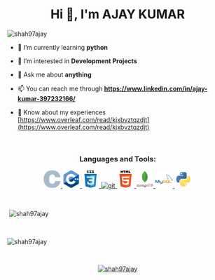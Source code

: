 <h1 align="center">Hi 👋, I'm AJAY KUMAR</h1>
<p align="left"> <img src="https://komarev.com/ghpvc/?username=shah97ajay&label=Profile%20views&color=0e75b6&style=flat" alt="shah97ajay" /> </p>

- 🌱 I’m currently learning **python**

- 👀 I’m interested in **Development Projects**

- 💬 Ask me about **anything**

- 📫 You can reach me through **https://www.linkedin.com/in/ajay-kumar-397232166/**

- 📄 Know about my experiences [https://www.overleaf.com/read/kjxbvztqzdjt](https://www.overleaf.com/read/kjxbvztqzdjt)

</br>

<h3 align="center">Languages and Tools:</h3>
<p align="center"> <a href="https://www.cprogramming.com/" target="_blank"> <img src="https://raw.githubusercontent.com/devicons/devicon/master/icons/c/c-original.svg" alt="c" width="40" height="40"/> </a> <a href="https://www.w3schools.com/cpp/" target="_blank"> <img src="https://raw.githubusercontent.com/devicons/devicon/master/icons/cplusplus/cplusplus-original.svg" alt="cplusplus" width="40" height="40"/> </a> <a href="https://www.w3schools.com/css/" target="_blank"> <img src="https://raw.githubusercontent.com/devicons/devicon/master/icons/css3/css3-original-wordmark.svg" alt="css3" width="40" height="40"/> </a> <a href="https://git-scm.com/" target="_blank"> <img src="https://www.vectorlogo.zone/logos/git-scm/git-scm-icon.svg" alt="git" width="40" height="40"/> </a> <a href="https://www.w3.org/html/" target="_blank"> <img src="https://raw.githubusercontent.com/devicons/devicon/master/icons/html5/html5-original-wordmark.svg" alt="html5" width="40" height="40"/> </a> <a href="https://www.mongodb.com/" target="_blank"> <img src="https://raw.githubusercontent.com/devicons/devicon/master/icons/mongodb/mongodb-original-wordmark.svg" alt="mongodb" width="40" height="40"/> </a> <a href="https://www.mysql.com/" target="_blank"> <img src="https://raw.githubusercontent.com/devicons/devicon/master/icons/mysql/mysql-original-wordmark.svg" alt="mysql" width="40" height="40"/> </a> <a href="https://www.python.org" target="_blank"> <img src="https://raw.githubusercontent.com/devicons/devicon/master/icons/python/python-original.svg" alt="python" width="40" height="40"/> </a> </p>

</br>

<p>&nbsp;<img align="center" src="https://github-readme-stats.vercel.app/api?username=shah97ajay&show_icons=true&locale=en" alt="shah97ajay" /></p>

</br>

<p><img align="center" src="https://github-readme-streak-stats.herokuapp.com/?user=shah97ajay&" alt="shah97ajay" /></p>

</br>

<p align="center"> <a href="https://github.com/ryo-ma/github-profile-trophy"><img src="https://github-profile-trophy.vercel.app/?username=shah97ajay" alt="shah97ajay" /></a> </p>


